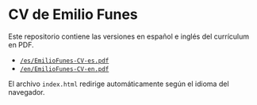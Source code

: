 # CV de Emilio Funes

Este repositorio contiene las versiones en español e inglés del currículum en PDF.

- [`/es/EmilioFunes-CV-es.pdf`](./es/EmilioFunes-CV-es.pdf)
- [`/en/EmilioFunes-CV-en.pdf`](./en/EmilioFunes-CV-en.pdf)

El archivo `index.html` redirige automáticamente según el idioma del navegador.
